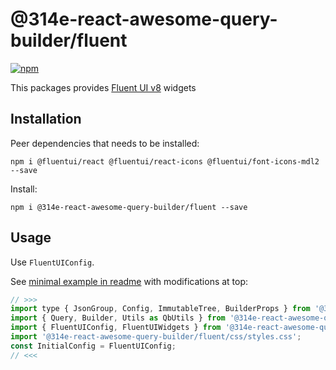 # @314e-react-awesome-query-builder/fluent

[![npm](https://img.shields.io/npm/v/@314e-react-awesome-query-builder/fluent.svg)](https://www.npmjs.com/package/@314e-react-awesome-query-builder/fluent)

This packages provides [Fluent UI v8](https://developer.microsoft.com/en-us/fluentui#/get-started/web) widgets

## Installation

Peer dependencies that needs to be installed:
```
npm i @fluentui/react @fluentui/react-icons @fluentui/font-icons-mdl2 --save
```

Install:
```
npm i @314e-react-awesome-query-builder/fluent --save
```

## Usage

Use `FluentUIConfig`. 

See [minimal example in readme](https://github.com/ukrbublik/react-awesome-query-builder#usage) with modifications at top:
```js
// >>>
import type { JsonGroup, Config, ImmutableTree, BuilderProps } from '@314e-react-awesome-query-builder/fluent'; // for TS example
import { Query, Builder, Utils as QbUtils } from '@314e-react-awesome-query-builder/fluent';
import { FluentUIConfig, FluentUIWidgets } from '@314e-react-awesome-query-builder/fluent';
import '@314e-react-awesome-query-builder/fluent/css/styles.css';
const InitialConfig = FluentUIConfig;
// <<<
```
